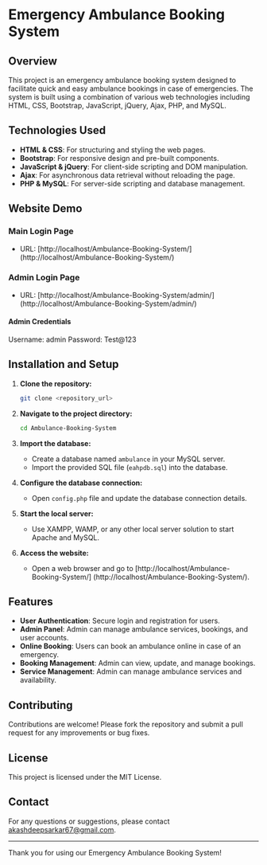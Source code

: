 # Emergency Ambulance Booking System

## Overview

This project is an emergency ambulance booking system designed to facilitate quick and easy ambulance bookings in case of emergencies. The system is built using a combination of various web technologies including HTML, CSS, Bootstrap, JavaScript, jQuery, Ajax, PHP, and MySQL.

## Technologies Used

- **HTML & CSS**: For structuring and styling the web pages.
- **Bootstrap**: For responsive design and pre-built components.
- **JavaScript & jQuery**: For client-side scripting and DOM manipulation.
- **Ajax**: For asynchronous data retrieval without reloading the page.
- **PHP & MySQL**: For server-side scripting and database management.

## Website Demo

### Main Login Page
- URL: [http://localhost/Ambulance-Booking-System/]
       (http://localhost/Ambulance-Booking-System/)

### Admin Login Page
- URL: [http://localhost/Ambulance-Booking-System/admin/]
       (http://localhost/Ambulance-Booking-System/admin/)

#### Admin Credentials
Username: admin
Password: Test@123

## Installation and Setup

1. **Clone the repository:**
   ```bash
   git clone <repository_url>
   ```
2. **Navigate to the project directory:**
   ```bash
   cd Ambulance-Booking-System
   ```
3. **Import the database:**
   - Create a database named `ambulance` in your MySQL server.
   - Import the provided SQL file (`eahpdb.sql`) into the database.

4. **Configure the database connection:**
   - Open `config.php` file and update the database connection details.

5. **Start the local server:**
   - Use XAMPP, WAMP, or any other local server solution to start Apache and MySQL.

6. **Access the website:**
   - Open a web browser and go to [http://localhost/Ambulance-Booking-System/]
                                  (http://localhost/Ambulance-Booking-System/).

## Features

- **User Authentication**: Secure login and registration for users.
- **Admin Panel**: Admin can manage ambulance services, bookings, and user accounts.
- **Online Booking**: Users can book an ambulance online in case of an emergency.
- **Booking Management**: Admin can view, update, and manage bookings.
- **Service Management**: Admin can manage ambulance services and availability.

## Contributing

Contributions are welcome! Please fork the repository and submit a pull request for any improvements or bug fixes.

## License

This project is licensed under the MIT License.

## Contact

For any questions or suggestions, please contact [akashdeepsarkar67@gmail.com](mailto:akashdeepsarkar67@gmail.com).

---

Thank you for using our Emergency Ambulance Booking System!